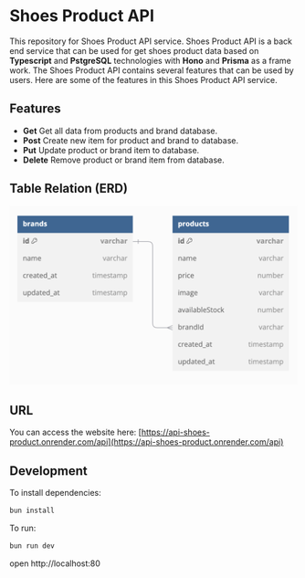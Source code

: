 # Shoes Product API

This repository for Shoes Product API service. Shoes Product API is a back end service that can be used for get shoes product data based on **Typescript** and **PstgreSQL** technologies with **Hono** and **Prisma** as a frame work. The Shoes Product API contains several features that can be used by users. Here are some of the features in this Shoes Product API service.

## Features

- **Get** Get all data from products and brand database.
- **Post** Create new item for product and brand to database.
- **Put** Update product or brand item to database.
- **Delete** Remove product or brand item from database.

## Table Relation (ERD)

![Table Relation](/table_relation.png)

## URL

You can access the website here:
[https://api-shoes-product.onrender.com/api](https://api-shoes-product.onrender.com/api)

## Development

To install dependencies:

```sh
bun install
```

To run:

```sh
bun run dev
```

open http://localhost:80
